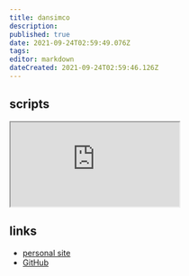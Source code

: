 ```yaml
---
title: dansimco
description: 
published: true
date: 2021-09-24T02:59:49.076Z
tags: 
editor: markdown
dateCreated: 2021-09-24T02:59:46.126Z
---
```


## scripts

<iframe src="https://p3r7.github.io/norns-gallery-render/?author=dansimco"id="gallery-iframe"></iframe>

## links

- [personal site](https://dansim.co)
- [GitHub](https://github.com/dansimco)